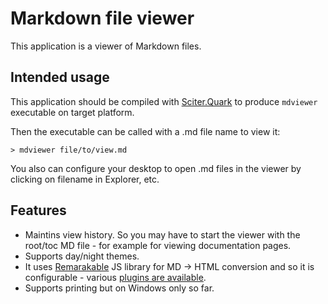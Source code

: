 # Markdown file viewer

This application is a viewer of Markdown files.

## Intended usage

This application should be compiled with [Sciter.Quark](https://quark.sciter.com) to produce ```mdviewer``` executable on target platform.

Then the executable can be called with a .md file name to view it:

```
> mdviewer file/to/view.md
```

You also can configure your desktop to open .md files in the viewer by clicking on filename in Explorer, etc. 

## Features

* Maintins view history. So you may have to start the viewer with the root/toc MD file - for example for viewing documentation pages.
* Supports day/night themes.
* It uses [Remarakable](https://github.com/jonschlinkert/remarkable) JS library for MD -> HTML conversion and so it is configurable - various [plugins are available](https://www.npmjs.com/search?q=keywords:remarkable).
* Supports printing but on Windows only so far.

